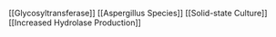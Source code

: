 [[Glycosyltransferase]]
[[Aspergillus Species]]
[[Solid-state Culture]]
[[Increased Hydrolase Production]]
